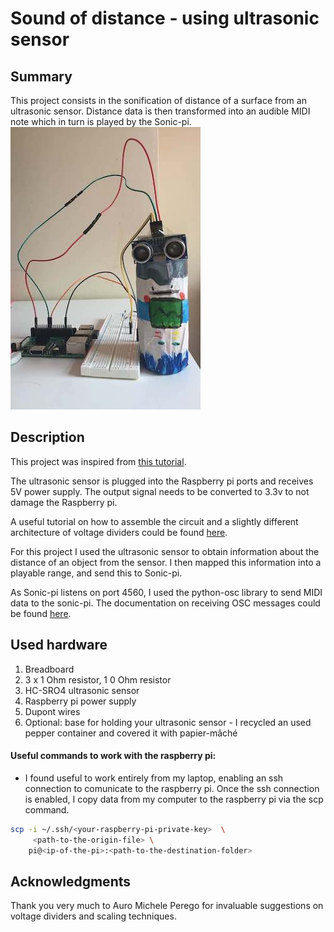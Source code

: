 # Sound of distance - using ultrasonic sensor

## Summary

This project consists in the sonification of distance of a surface from an ultrasonic sensor. Distance data is then transformed into an audible MIDI note which in turn is played by the Sonic-pi.
<br/>
![ultrasonic_sensor_image](ultrasonic_sensor.jpg)

## Description

This project was inspired from [this tutorial](https://projects.raspberrypi.org/en/projects/ultrasonic-theremin).

The ultrasonic sensor is plugged into the Raspberry pi ports and receives 5V power supply. The output signal needs to be converted to 3.3v to not damage the Raspberry pi. 

A useful tutorial on how to assemble the circuit and a slightly different architecture of voltage dividers could be found [here](https://thepihut.com/blogs/raspberry-pi-tutorials/hc-sr04-ultrasonic-range-sensor-on-the-raspberry-pi).

For this project I used the ultrasonic sensor to obtain information about the distance of an object from the sensor. I then mapped this information into a playable range, and send this to Sonic-pi. 

As Sonic-pi listens on port 4560, I used the python-osc library to send MIDI data to the sonic-pi. The documentation on receiving OSC messages could be found [here](https://github.com/samaaron/sonic-pi/blob/master/etc/doc/tutorial/12.1-Receiving-OSC.md).

## Used hardware
1. Breadboard
2. 3 x  1 Ohm resistor, 1 0 Ohm resistor
3. HC-SRO4 ultrasonic sensor 
4. Raspberry pi power supply
5. Dupont wires
6. Optional: base for holding your ultrasonic sensor - I recycled an used pepper container and covered it with papier-mâché

#### Useful commands to work with the raspberry pi:

- I found useful to work entirely from my laptop, enabling an ssh connection to comunicate to the raspberry pi. Once the ssh connection is enabled, I copy data from my computer to the raspberry pi via the scp command.

```bash
scp -i ~/.ssh/<your-raspberry-pi-private-key>  \
     <path-to-the-origin-file> \
    pi@<ip-of-the-pi>:<path-to-the-destination-folder>
```

## Acknowledgments

Thank you very much to Auro Michele Perego for invaluable suggestions on voltage dividers and scaling techniques. 
 